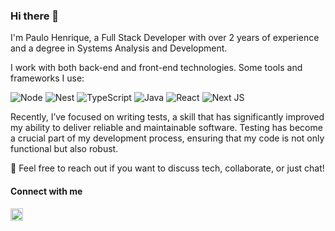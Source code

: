 ### Hi there 👋
I'm Paulo Henrique, a Full Stack Developer with over 2 years of experience and a degree in Systems Analysis and Development.

I work with both back-end and front-end technologies. Some tools and frameworks I use:

![Node](https://img.shields.io/badge/Node-05122A?style=flate&logo=nodedotjs)
![Nest](https://img.shields.io/badge/NestJS-05122A?style=flate&logo=nestjs&logoColor=E92747)
![TypeScript](https://img.shields.io/badge/TypeScript-05122A?.svg?style=flate&logo=typescript&logoColor=0248b8)
![Java](https://img.shields.io/badge/Java-05122A?.svg?style=flate&logo=Java&logoColor=0248b8)
![React](https://img.shields.io/badge/ReactJS-05122A?.svg?style=flate&logo=react&logoColor=0098d4)
![Next JS](https://img.shields.io/badge/NextJS-05122A?style=flate&logo=next.js&logoColor=0d0d0d)  


Recently, I’ve focused on writing tests, a skill that has significantly improved my ability to deliver reliable and maintainable software. Testing has become a crucial part of my development process, ensuring that my code is not only functional but also robust.

💬 Feel free to reach out if you want to discuss tech, collaborate, or just chat!


#### Connect with me
  
<a    href="https://www.linkedin.com/in/paulo-henrique-melo/" target="_blank">
  <img height="20px" src="https://img.shields.io/badge/-Paulo Henrique-05122A?style=flate&logo=Linkedin&logoColor=FFF"/>
</a>

 

  

  
  
  
  

